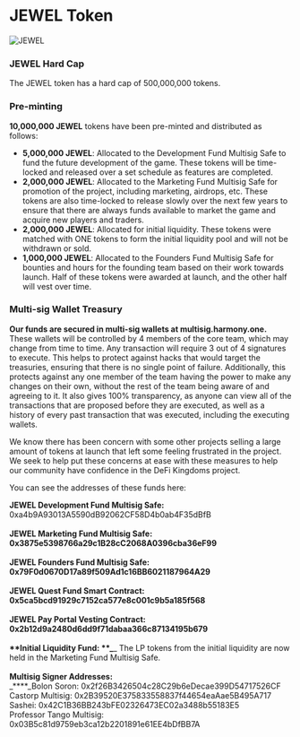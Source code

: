 # JEWEL Token

![JEWEL](../../.gitbook/assets/jewel\_token\_x2.png)

### JEWEL Hard Cap

The JEWEL token has a hard cap of 500,000,000 tokens.

### Pre-minting

**10,000,000 JEWEL** tokens have been pre-minted and distributed as follows:

* **5,000,000 JEWEL**: Allocated to the Development Fund Multisig Safe to fund the future development of the game. These tokens will be time-locked and released over a set schedule as features are completed.
* **2,000,000 JEWEL**: Allocated to the Marketing Fund Multisig Safe for promotion of the project, including marketing, airdrops, etc. These tokens are also time-locked to release slowly over the next few years to ensure that there are always funds available to market the game and acquire new players and traders.
* **2,000,000 JEWEL**: Allocated for initial liquidity. These tokens were matched with ONE tokens to form the initial liquidity pool and will not be withdrawn or sold.
* **1,000,000 JEWEL**: Allocated to the Founders Fund Multisig Safe for bounties and hours for the founding team based on their work towards launch. Half of these tokens were awarded at launch, and the other half will vest over time.

### Multi-sig Wallet Treasury

**Our funds are secured in multi-sig wallets at multisig.harmony.one.** These wallets will be controlled by 4 members of the core team, which may change from time to time. Any transaction will require 3 out of 4 signatures to execute. This helps to protect against hacks that would target the treasuries, ensuring that there is no single point of failure. Additionally, this protects against any one member of the team having the power to make any changes on their own, without the rest of the team being aware of and agreeing to it. It also gives 100% transparency, as anyone can view all of the transactions that are proposed before they are executed, as well as a history of every past transaction that was executed, including the executing wallets.&#x20;

We know there has been concern with some other projects selling a large amount of tokens at launch that left some feeling frustrated in the project. We seek to help put these concerns at ease with these measures to help our community have confidence in the DeFi Kingdoms project.&#x20;

You can see the addresses of these funds here:

**JEWEL Development Fund Multisig Safe:** 0xa4b9A93013A5590dB92062CF58D4b0ab4F35dBfB\
****\
**JEWEL Marketing Fund Multisig Safe:** 0x3875e5398766a29c1B28cC2068A0396cba36eF99\
\
**JEWEL Founders Fund Multisig Safe:** 0x79F0d0670D17a89f509Ad1c16BB6021187964A29\
\
**JEWEL Quest Fund Smart Contract:** 0x5ca5bcd91929c7152ca577e8c001c9b5a185f568\
\
**JEWEL Pay Portal Vesting Contract:** 0x2b12d9a2480d6dd9f71dabaa366c87134195b679\
\
**Initial Liquidity Fund: **_****_ The LP tokens from the initial liquidity are now held in the Marketing Fund Multisig Safe.\
\
**Multisig Signer Addresses:** \
_****_Bolon Soron: 0x2f26B3426504c28C29b6eDecae399D54717526CF\
Castorp Multisig: 0x2B39520E375833558837f44654eaAae5B495A717\
Sashei: 0x42C1B36BB243bFE02326473EC02a3488b55183E5\
Professor Tango Multisig: 0x03B5c81d9759eb3ca12b2201891e61EE4bDfBB7A
